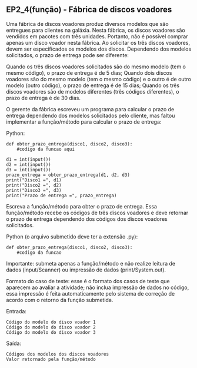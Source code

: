 ## EP2_4(função) - Fábrica de discos voadores

Uma fábrica de discos voadores produz diversos modelos que são entregues para clientes na galáxia. Nesta fábrica, os discos voadores são vendidos em pacotes com três unidades. Portanto, não é possível comprar apenas um disco voador nesta fábrica. Ao solicitar os três discos voadores, devem ser especificados os modelos dos discos. Dependendo dos modelos solicitados, o prazo de entrega pode ser diferente:

Quando os três discos voadores solicitados são do mesmo modelo (tem o mesmo código), o prazo de entrega é de 5 dias;
Quando dois discos voadores são do mesmo modelo (tem o mesmo código) e o outro é de outro modelo (outro código), o prazo de entrega é de 15 dias;
Quando os três discos voadores são de modelos diferentes (três códigos diferentes), o prazo de entrega é de 30 dias.


O gerente da fábrica escreveu um programa para calcular o prazo de entrega dependendo dos modelos solicitados pelo cliente, mas faltou implementar a função/método para calcular o prazo de entrega:

Python:
```
def obter_prazo_entrega(disco1, disco2, disco3):
    #codigo da funcao aqui
    
d1 = int(input())
d2 = int(input())
d3 = int(input())
prazo_entrega = obter_prazo_entrega(d1, d2, d3)
print("Disco1 =", d1)
print("Disco2 =", d2)
print("Disco3 =", d3)
print("Prazo de entrega =", prazo_entrega)
```
Escreva a função/método para obter o prazo de entrega. Essa função/método recebe os códigos de três discos voadores e deve retornar o prazo de entrega dependendo dos códigos dos discos voadores solicitados.



Python (o arquivo submetido deve ter a extensão .py):
```
def obter_prazo_entrega(disco1, disco2, disco3):
    #codigo da funcao
```

Importante: submeta apenas a função/método e não realize leitura de dados (input/Scanner) ou impressão de dados (print/System.out).

Formato do caso de teste: esse é o formato dos casos de teste que aparecem ao avaliar a atividade; não inclua impressão de dados no código, essa impressão é feita automaticamente pelo sistema de correção de acordo com o retorno da função submetida.

Entrada:
```
Código do modelo do disco voador 1
Código do modelo do disco voador 2
Código do modelo do disco voador 3
```
Saída:
```
Códigos dos modelos dos discos voadores
Valor retornado pela função/método
```
